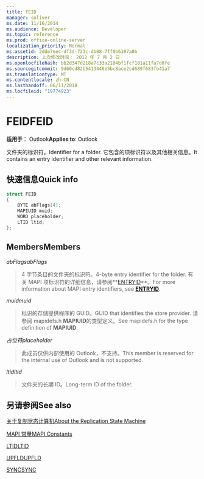 ```yaml
---
title: FEID
manager: soliver
ms.date: 11/16/2014
ms.audience: Developer
ms.topic: reference
ms.prod: office-online-server
localization_priority: Normal
ms.assetid: 2dde7eec-df3d-723c-db08-7ff0b6107a0b
description: 上次修改时间： 2012 年 7 月 2 日
ms.openlocfilehash: bb2d347d218a7c33a2184bf1fcf181a11fa7d8fe
ms.sourcegitcommit: 9d60cd82b5413446e5bc8ace2cd689f683fb41a7
ms.translationtype: MT
ms.contentlocale: zh-CN
ms.lasthandoff: 06/11/2018
ms.locfileid: "19774923"
---
```

# <a name="feid"></a><span data-ttu-id="fa602-103">FEID</span><span class="sxs-lookup"><span data-stu-id="fa602-103">FEID</span></span>

 
  
<span data-ttu-id="fa602-104">**适用于**： Outlook</span><span class="sxs-lookup"><span data-stu-id="fa602-104">**Applies to**: Outlook</span></span> 
  
<span data-ttu-id="fa602-105">文件夹的标识符。</span><span class="sxs-lookup"><span data-stu-id="fa602-105">Identifier for a folder.</span></span> <span data-ttu-id="fa602-106">它包含的项标识符以及其他相关信息。</span><span class="sxs-lookup"><span data-stu-id="fa602-106">It contains an entry identifier and other relevant information.</span></span>
  
## <a name="quick-info"></a><span data-ttu-id="fa602-107">快速信息</span><span class="sxs-lookup"><span data-stu-id="fa602-107">Quick info</span></span>

```cpp
struct FEID 
{ 
    BYTE abFlags[4]; 
    MAPIUID muid; 
    WORD placeholder; 
    LTID ltid; 
};
```

## <a name="members"></a><span data-ttu-id="fa602-108">Members</span><span class="sxs-lookup"><span data-stu-id="fa602-108">Members</span></span>

 <span data-ttu-id="fa602-109">_abFlags_</span><span class="sxs-lookup"><span data-stu-id="fa602-109">_abFlags_</span></span>
  
> <span data-ttu-id="fa602-110">4 字节条目的文件夹的标识符。</span><span class="sxs-lookup"><span data-stu-id="fa602-110">4-byte entry identifier for the folder.</span></span> <span data-ttu-id="fa602-111">有关 MAPI 项标识符的详细信息，请参阅**[ENTRYID](entryid.md)**。</span><span class="sxs-lookup"><span data-stu-id="fa602-111">For more information about MAPI entry identifiers, see **[ENTRYID](entryid.md)**.</span></span> 
    
 <span data-ttu-id="fa602-112">_muid_</span><span class="sxs-lookup"><span data-stu-id="fa602-112">_muid_</span></span>
  
> <span data-ttu-id="fa602-113">标识的存储提供程序的 GUID。</span><span class="sxs-lookup"><span data-stu-id="fa602-113">GUID that identifies the store provider.</span></span> <span data-ttu-id="fa602-114">请参阅 mapidefs.h **MAPIUID**的类型定义。</span><span class="sxs-lookup"><span data-stu-id="fa602-114">See mapidefs.h for the type definition of **MAPIUID**.</span></span> 
    
 <span data-ttu-id="fa602-115">_占位符_</span><span class="sxs-lookup"><span data-stu-id="fa602-115">_placeholder_</span></span>
  
> <span data-ttu-id="fa602-116">此成员仅供内部使用的 Outlook，不支持。</span><span class="sxs-lookup"><span data-stu-id="fa602-116">This member is reserved for the internal use of Outlook and is not supported.</span></span>
    
 <span data-ttu-id="fa602-117">_ltid_</span><span class="sxs-lookup"><span data-stu-id="fa602-117">_ltid_</span></span>
  
> <span data-ttu-id="fa602-118">文件夹的长期 ID。</span><span class="sxs-lookup"><span data-stu-id="fa602-118">Long-term ID of the folder.</span></span>
    
## <a name="see-also"></a><span data-ttu-id="fa602-119">另请参阅</span><span class="sxs-lookup"><span data-stu-id="fa602-119">See also</span></span>



[<span data-ttu-id="fa602-120">关于复制状态计算机</span><span class="sxs-lookup"><span data-stu-id="fa602-120">About the Replication State Machine</span></span>](about-the-replication-state-machine.md)
  
[<span data-ttu-id="fa602-121">MAPI 常量</span><span class="sxs-lookup"><span data-stu-id="fa602-121">MAPI Constants</span></span>](mapi-constants.md)
  
[<span data-ttu-id="fa602-122">LTID</span><span class="sxs-lookup"><span data-stu-id="fa602-122">LTID</span></span>](ltid.md)
  
[<span data-ttu-id="fa602-123">UPFLD</span><span class="sxs-lookup"><span data-stu-id="fa602-123">UPFLD</span></span>](upfld.md)
  
[<span data-ttu-id="fa602-124">SYNC</span><span class="sxs-lookup"><span data-stu-id="fa602-124">SYNC</span></span>](sync.md)

